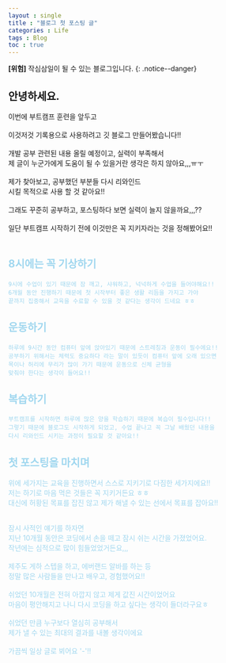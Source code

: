 ```yaml
---
layout : single
title : "블로그 첫 포스팅 글"
categories : Life
tags : Blog
toc : true
---
```


**[위험]** 작심삼일이 될 수 있는 블로그입니다.
{: .notice--danger}
## 안녕하세요.   

이번에 부트캠프 훈련을 앞두고<br>     
이것저것 기록용으로 사용하려고 깃 블로그 만들어봤습니다!!<br><br>
개발 공부 관련된 내용 올릴 예정이고, 실력이 부족해서     
제 글이 누군가에게 도움이 될 수 있을거란 생각은 하지 않아요,,,ㅠㅜ<br><br>
제가 찾아보고, 공부했던 부분들 다시 리와인드<br> 
시킬 목적으로 사용 할 것 같아요!!<br>     
그래도 꾸준히 공부하고, 포스팅하다 보면 실력이 늘지 않을까요,,,??<br><br>
일단 부트캠프 시작하기 전에 이것만은 꼭 지키자라는 것을 정해봤어요!!<br><br>

## <font color="#A0D7EF">8시에는 꼭 기상하기
    9시에 수업이 있기 때문에 잠 깨고, 샤워하고, 넉넉하게 수업을 들어야해요!!
    6개월 동안 진행하기 때문에 첫 시작부터 좋은 생활 리듬을 가지고 가야
    끝까지 집중해서 교육을 수료할 수 있을 것 같다는 생각이 드네요 ㅎㅎ

## <font color="#A0D7EF">운동하기 
    하루에 9시간 동안 컴퓨터 앞에 앉아있기 때문에 스트레칭과 운동이 필수에요!!
    공부하기 위해서는 체력도 중요하다 라는 말이 있듯이 컴퓨터 앞에 오래 있으면
    목이나 허리에 무리가 많이 가기 때문에 운동으로 신체 균형을
    맞춰야 한다는 생각이 들어요!!

## <font color="#A0D7EF">복습하기
    부트캠프를 시작하면 하루에 많은 양을 학습하기 때문에 복습이 필수입니다!!
    그렇기 때문에 블로그도 시작하게 되었고, 수업 끝나고 꼭 그날 배웠던 내용을
    다시 리와인드 시키는 과정이 필요할 것 같아요!!

## 첫 포스팅을 마치며

위에 세가지는 교육을 진행하면서 스스로 지키기로 다짐한 세가지에요!!<br>
저는 하기로 마음 먹은 것들은 꼭 지키거든요 ㅎㅎ<br>
대신에 허황된 목표를 잡진 않고 제가 해낼 수 있는 선에서 목표를 잡아요!!<br><br>

잠시 사적인 얘기를 하자면<br>
지난 10개월 동안은 코딩에서 손을 떼고 잠시 쉬는 시간을 가졌었어요.<br>
작년에는 심적으로 많이 힘들었었거든요,,,<br><br>
제주도 게하 스텝을 하고, 에버랜드 알바를 하는 등<br>
정말 많은 사람들을 만나고 배우고, 경험했어요!!<br><br>
쉬었던 10개월은 전혀 아깝지 않고 제게 값진 시간이었어요<br>
마음이 평안해지고 나니 다시 코딩을 하고 싶다는 생각이 들더라구요ㅎ<br><br>
쉬었던 만큼 누구보다 열심히 공부해서<br>
제가 낼 수 있는 최대의 결과를 내볼 생각이에요<br><br>
가끔씩 일상 글로 뵈어요 '-'!!







